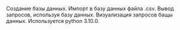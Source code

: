 Создание базы данных. Импорт в базу данных файла .csv. Вывод запросов, используя базу данных. Визуализация запросов бащы данных. Используется python 3.10.0.
